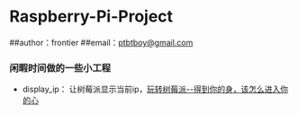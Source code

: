 # Raspberry-Pi-Project

##author：frontier
##email：ptbtboy@gmail.com

### 闲暇时间做的一些小工程

- display_ip： 让树莓派显示当前ip，[玩转树莓派--得到你的身，该怎么进入你的心](http://www.jianshu.com/p/04f7a0e738b5)